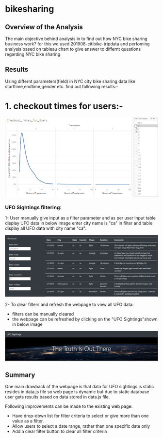 # bikesharing
## Overview of the Analysis

   The main objective behind analysis in to find out how NYC bike sharing business work? for this we used 201908-citibike-tripdata and perfoming analysis based on tableau chart to give answer to differnt questions regarding NYC bike sharing.


## Results

Using differnt parameters(field) in NYC city bike sharing data like starttime,endtime,gender etc. find out following results:-

# 1. checkout times for users:-


![image](https://github.com/sanjal7137/bikesharing/blob/f422cd5484764b2f51791b40c68a8bd4c8951d72/Images/1.png)
### UFO Sightings filtering:

1- User manually give input as a filter parameter and as per user input table display UFO data in below image enter city name is "ca" in filter and table display all UFO data with city name "ca":

![image](https://github.com/sanjal7137/UFOs/blob/a6a08c2b0e5936222375ee66c6a36c18e5814ff7/Resources/ufofilterdata.png)

2- To clear filters and refresh the webpage to view all UFO data:

  * filters can be manually cleared
  * the webpage can be refreshed by clicking on the "UFO Sightings"shown in below image
  
  ![image](https://github.com/sanjal7137/UFOs/blob/959f1b95ba0ea537c1935e84e5640c5b02493b5c/Resources/ufoclear.png)
 

## Summary 

One main drawback of the webpage is that data for UFO sightings is static resides in data.js file so web page is dynamic but due to static database user gets results based on data stored in data.js file. 

Following improvements can be made to the existing web page:
* Have drop-down list for filter criteria to select or give more than one value as a filter.
* Allow users to select a date range, rather than one specific date only
* Add a clear filter button to clear all filter criteria 
